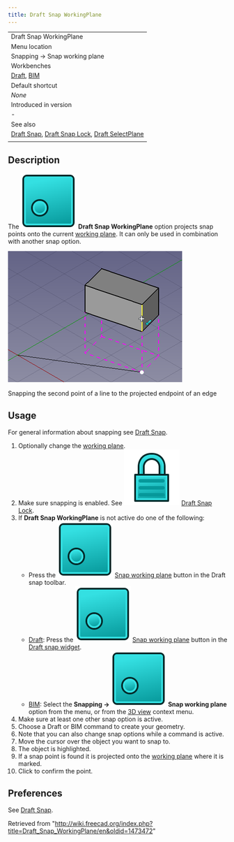```yaml
---
title: Draft Snap WorkingPlane
---
```


|                                                                                                                                                            |
| ---------------------------------------------------------------------------------------------------------------------------------------------------------- |
| Draft Snap WorkingPlane                                                                                                                                    |
| Menu location                                                                                                                                              |
| Snapping → Snap working plane                                                                                                                              |
| Workbenches                                                                                                                                                |
| [Draft](/Draft_Workbench "Draft Workbench"), [BIM](/BIM_Workbench "BIM Workbench")                                                                         |
| Default shortcut                                                                                                                                           |
| _None_                                                                                                                                                     |
| Introduced in version                                                                                                                                      |
| -                                                                                                                                                          |
| See also                                                                                                                                                   |
| [Draft Snap](/Draft_Snap "Draft Snap"), [Draft Snap Lock](/Draft_Snap_Lock "Draft Snap Lock"), [Draft SelectPlane](/Draft_SelectPlane "Draft SelectPlane") |
|                                                                                                                                                            |

## Description

The ![](/src/assets/images/Draft_Snap_WorkingPlane.svg) **Draft Snap WorkingPlane** option projects snap points onto the current [working plane](/Draft_SelectPlane "Draft SelectPlane"). It can only be used in combination with another snap option.

![](/src/assets/images/Draft_Snap_WorkingPlane_example.png)

Snapping the second point of a line to the projected endpoint of an edge

## Usage

For general information about snapping see [Draft Snap](/Draft_Snap "Draft Snap").

1. Optionally change the [working plane](/Draft_SelectPlane "Draft SelectPlane").
2. Make sure snapping is enabled. See ![](/src/assets/images/Draft_Snap_Lock.svg) [Draft Snap Lock](/Draft_Snap_Lock "Draft Snap Lock").
3. If **Draft Snap WorkingPlane** is not active do one of the following:
   - Press the ![](/src/assets/images/Draft_Snap_WorkingPlane.svg) [Snap working plane](/Draft_Snap_WorkingPlane "Draft Snap WorkingPlane") button in the Draft snap toolbar.
   - [Draft](/Draft_Workbench "Draft Workbench"): Press the ![](/src/assets/images/Draft_Snap_WorkingPlane.svg) [Snap working plane](/Draft_Snap_WorkingPlane "Draft Snap WorkingPlane") button in the [Draft snap widget](/Draft_snap_widget "Draft snap widget").
   - [BIM](/BIM_Workbench "BIM Workbench"): Select the **Snapping → ![](/src/assets/images/Draft_Snap_WorkingPlane.svg) Snap working plane** option from the menu, or from the [3D view](/3D_view "3D view") context menu.
4. Make sure at least one other snap option is active.
5. Choose a Draft or BIM command to create your geometry.
6. Note that you can also change snap options while a command is active.
7. Move the cursor over the object you want to snap to.
8. The object is highlighted.
9. If a snap point is found it is projected onto the [working plane](/Draft_SelectPlane "Draft SelectPlane") where it is marked.
10. Click to confirm the point.

## Preferences

See [Draft Snap](/Draft_Snap#Preferences "Draft Snap").

Retrieved from "<http://wiki.freecad.org/index.php?title=Draft_Snap_WorkingPlane/en&oldid=1473472>"
